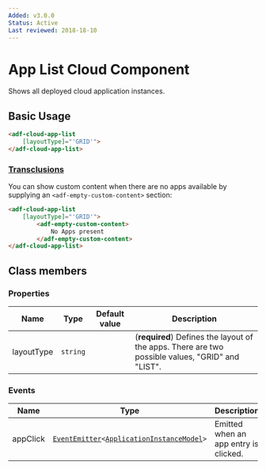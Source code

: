 ```yaml
---
Added: v3.0.0
Status: Active
Last reviewed: 2018-18-10
---
```


# App List Cloud Component

Shows all deployed cloud application instances.

## Basic Usage

```html
<adf-cloud-app-list 
    [layoutType]="'GRID'">
</adf-cloud-app-list>
```

### [Transclusions](../user-guide/transclusion.md)

You can show custom content when there are no apps available by supplying an
`<adf-empty-custom-content>` section:

```html
<adf-cloud-app-list
    [layoutType]="'GRID'">
        <adf-empty-custom-content>
            No Apps present
        </adf-empty-custom-content>
</adf-cloud-app-list>
```

## Class members

### Properties

| Name | Type | Default value | Description |
| ---- | ---- | ------------- | ----------- |
| layoutType | `string` |  | (**required**) Defines the layout of the apps. There are two possible values, "GRID" and "LIST". |

### Events

| Name | Type | Description |
| ---- | ---- | ----------- |
| appClick | [`EventEmitter`](https://angular.io/api/core/EventEmitter)`<`[`ApplicationInstanceModel`](../../lib/process-services-cloud/apps-list/models/application-instance.model.ts)`>` | Emitted when an app entry is clicked. |
